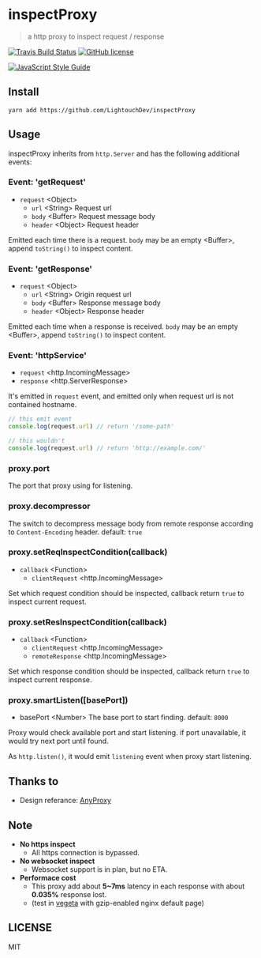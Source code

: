 # inspectProxy

> a http proxy to inspect request / response

[![Travis Build Status](https://travis-ci.org/LightouchDev/inspectProxy.svg)](https://travis-ci.org/LightouchDev/inspectProxy) [![GitHub license](https://img.shields.io/badge/license-MIT-blue.svg)](https://github.com/LightouchDev/inspectProxy/blob/master/LICENSE)

[![JavaScript Style Guide](https://cdn.rawgit.com/standard/standard/master/badge.svg)](https://github.com/standard/standard)

## Install

```shell
yarn add https://github.com/LightouchDev/inspectProxy
```

## Usage

inspectProxy inherits from `http.Server` and has the following additional events:

### Event: 'getRequest'

* `request` \<Object>
  * `url` \<String> Request url
  * `body` \<Buffer> Request message body
  * `header` \<Object> Request header

Emitted each time there is a request. `body` may be an empty \<Buffer>, append `toString()` to inspect content.

### Event: 'getResponse'

* `request` \<Object>
  * `url` \<String> Origin request url
  * `body` \<Buffer> Response message body
  * `header` \<Object> Response header

Emitted each time when a response is received. `body` may be an empty \<Buffer>, append `toString()` to inspect content.

### Event: 'httpService'

* `request` \<http.IncomingMessage>
* `response` \<http.ServerResponse>

It's emitted in `request` event, and emitted only when request url is not contained hostname.

```javascript
// this emit event
console.log(request.url) // return '/some-path'

// this wouldn't
console.log(request.url) // return 'http://example.com/'
```

### proxy.port

The port that proxy using for listening.

### proxy.decompressor

The switch to decompress message body from remote response according to `Content-Encoding` header. default: `true`

### proxy.setReqInspectCondition(callback)

* `callback` \<Function>
  * `clientRequest` \<http.IncomingMessage>

Set which request condition should be inspected, callback return `true` to inspect current request.

### proxy.setResInspectCondition(callback)

* `callback` \<Function>
  * `clientRequest` \<http.IncomingMessage>
  * `remoteResponse` \<http.IncomingMessage>

Set which response condition should be inspected, callback return `true` to inspect current response.

### proxy.smartListen([basePort])

* basePort \<Number> The base port to start finding. default: `8000`

Proxy would check available port and start listening. if port unavailable, it would try next port until found.

As `http.listen()`, it would emit `listening` event when proxy start listening.

## Thanks to

* Design referance: [AnyProxy](https://github.com/alibaba/anyproxy)

## Note

* **No https inspect**
  * All https connection is bypassed.
* **No websocket inspect**
  * Websocket support is in plan, but no ETA.
* **Performace cost**
  * This proxy add about **5~7ms** latency in each response with about **0.035%** response lost.
  * (test in [vegeta](https://github.com/tsenart/vegeta) with gzip-enabled nginx default page)

## LICENSE

MIT